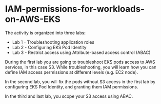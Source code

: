# IAM-permissions-for-workloads-on-AWS-EKS

The activity is organized into three labs:

- Lab 1 - Troubleshooting application roles
- Lab 2 - Configuring EKS Pod Identity
- Lab 3 - Restrict access using Attribute-based access control (ABAC)

During the first lab you are going to troubleshoot EKS pods access to AWS services, in this case S3. While troubleshooting, you will learn how you can define IAM access permissions at different levels (e.g. EC2 node).

In the second lab, you will fix the pods without S3 access in the first lab by configuring EKS Pod Identity, and granting them IAM permissions.

In the third and last lab, you scope your S3 access using ABAC.
